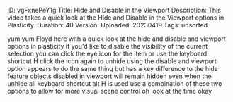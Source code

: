 ID: vgFxnePeY1g
Title: Hide and Disable in the Viewport
Description: This video takes a quick look at the Hide and Disable in the Viewport options in Plasticity.
Duration: 40
Version: 
Uploaded: 20230419
Tags: unsorted

yum yum Floyd here with a quick look at
the hide and disable and viewport
options in plasticity if you'd like to
disable the visibility of the current
selection you can click the eye icon for
the item or use the keyboard shortcut H
click the icon again to unhide using the
disable and viewport option appears to
do the same thing but has a key
difference to the hide feature objects
disabled in viewport will remain hidden
even when the unhide all keyboard
shortcut alt H is used use a combination
of these two options to allow for more
visual scene control oh look at the time
okay
